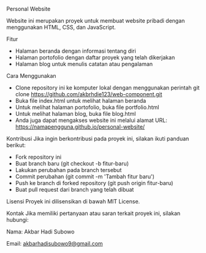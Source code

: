 Personal Website

Website ini merupakan proyek untuk membuat website pribadi dengan menggunakan HTML, CSS, dan JavaScript.

Fitur

- Halaman beranda dengan informasi tentang diri
- Halaman portofolio dengan daftar proyek yang telah dikerjakan
- Halaman blog untuk menulis catatan atau pengalaman

Cara Menggunakan
- Clone repository ini ke komputer lokal dengan menggunakan perintah git clone https://github.com/akbrhdie123/web-component.git
- Buka file index.html untuk melihat halaman beranda
- Untuk melihat halaman portofolio, buka file portfolio.html
- Untuk melihat halaman blog, buka file blog.html
- Anda juga dapat mengakses website ini melalui alamat URL: https://namapengguna.github.io/personal-website/

Kontribusi
Jika ingin berkontribusi pada proyek ini, silakan ikuti panduan berikut:

- Fork repository ini
- Buat branch baru (git checkout -b fitur-baru)
- Lakukan perubahan pada branch tersebut
- Commit perubahan (git commit -m 'Tambah fitur baru')
- Push ke branch di forked repository (git push origin fitur-baru)
- Buat pull request dari branch yang telah dibuat

Lisensi
Proyek ini dilisensikan di bawah MIT License.

Kontak
Jika memiliki pertanyaan atau saran terkait proyek ini, silakan hubungi:

Nama: Akbar Hadi Subowo

Email: akbarhadisubowo9@gmail.com